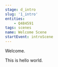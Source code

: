 ```yaml
---
stage: d_intro
slug: '1_intro'
entities: 
    - Q484591
tags: scenes
name: Welcome Scene
startEvent: introScene
---
```

Welcome.

This is hello world.